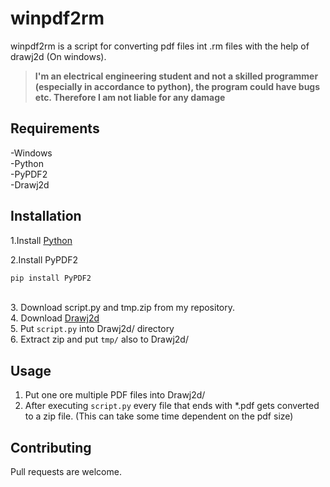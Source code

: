 # winpdf2rm

winpdf2rm is a script for converting pdf files int .rm files with
the help of drawj2d (On windows). 

> **I'm an electrical engineering student and not a skilled programmer (especially in accordance to python), the program could have bugs etc.
Therefore I am not liable for any damage**


## Requirements
-Windows \
-Python \
-PyPDF2 \
-Drawj2d

## Installation
1.Install [Python](https://www.python.org/downloads/) 

2.Install PyPDF2 
```bash
pip install PyPDF2
```
\
3. Download script.py and tmp.zip from my repository.\
4. Download [Drawj2d](https://sourceforge.net/projects/drawj2d/files/) \
5. Put `script.py` into Drawj2d/ directory \
6. Extract zip and put `tmp/` also to Drawj2d/


## Usage
1. Put one ore multiple PDF files into Drawj2d/ 
2. After executing `script.py` every file that ends with *.pdf gets converted to a zip file. (This can take some time dependent on the pdf size) 

## Contributing
Pull requests are welcome.
